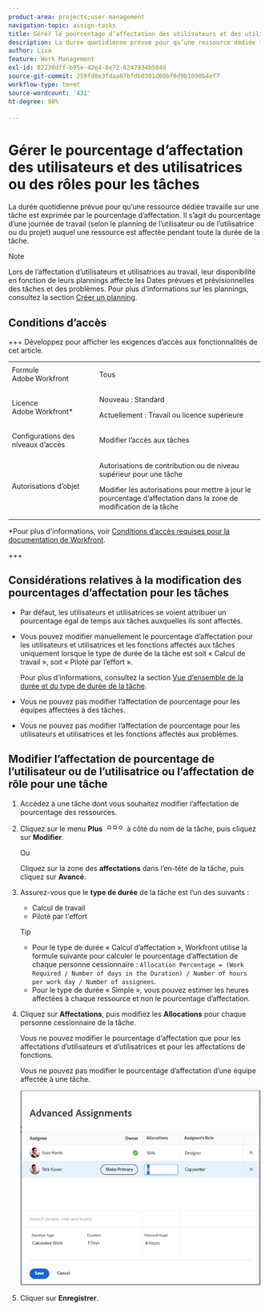 ```yaml
---
product-area: projects;user-management
navigation-topic: assign-tasks
title: Gérer le pourcentage d’affectation des utilisateurs et des utilisatrices ou des rôles pour les tâches
description: La durée quotidienne prévue pour qu’une ressource dédiée travaille sur une tâche est exprimée par le pourcentage d’affectation. Il s’agit du pourcentage d’une journée de travail (selon le planning de l’utilisateur ou de l’utilisatrice ou du projet) auquel une ressource est affectée pendant toute la durée de la tâche.
author: Lisa
feature: Work Management
exl-id: 82238dff-b95e-42e4-8e72-6247934b504d
source-git-commit: 259fd0e3fdaa07bfdb0301d60bf0d9b1090b4ef7
workflow-type: tm+mt
source-wordcount: '431'
ht-degree: 98%

---
```


# Gérer le pourcentage d’affectation des utilisateurs et des utilisatrices ou des rôles pour les tâches

La durée quotidienne prévue pour qu’une ressource dédiée travaille sur une tâche est exprimée par le pourcentage d’affectation. Il s’agit du pourcentage d’une journée de travail (selon le planning de l’utilisateur ou de l’utilisatrice ou du projet) auquel une ressource est affectée pendant toute la durée de la tâche.

>[!NOTE]
>
>Lors de l’affectation d’utilisateurs et utilisatrices au travail, leur disponibilité en fonction de leurs plannings affecte les Dates prévues et prévisionnelles des tâches et des problèmes. Pour plus d’informations sur les plannings, consultez la section [Créer un planning](../../../administration-and-setup/set-up-workfront/configure-timesheets-schedules/create-schedules.md).

## Conditions d’accès

+++ Développez pour afficher les exigences d’accès aux fonctionnalités de cet article.

<table style="table-layout:auto"> 
 <col> 
 <col> 
 <tbody> 
  <tr> 
   <td role="rowheader">Formule Adobe Workfront</td> 
   <td> <p>Tous</p> </td> 
  </tr> 
  <tr> 
   <td role="rowheader">Licence Adobe Workfront*</td> 
   <td> <p>Nouveau : Standard</p> 
   <p>Actuellement : Travail ou licence supérieure</p> </td> 
  </tr> 
  <tr> 
   <td role="rowheader">Configurations des niveaux d’accès</td> 
   <td> <p>Modifier l’accès aux tâches</p> </td> 
  </tr> 
  <tr> 
   <td role="rowheader">Autorisations d’objet</td> 
   <td> <p>Autorisations de contribution ou de niveau supérieur pour une tâche</p> <p>Modifier les autorisations pour mettre à jour le pourcentage d’affectation dans la zone de modification de la tâche</p>  </td> 
  </tr> 
 </tbody> 
</table>

*Pour plus d’informations, voir [Conditions d’accès requises pour la documentation de Workfront](/help/quicksilver/administration-and-setup/add-users/access-levels-and-object-permissions/access-level-requirements-in-documentation.md).

+++

## Considérations relatives à la modification des pourcentages d’affectation pour les tâches

* Par défaut, les utilisateurs et utilisatrices se voient attribuer un pourcentage égal de temps aux tâches auxquelles ils sont affectés.
* Vous pouvez modifier manuellement le pourcentage d’affectation pour les utilisateurs et utilisatrices et les fonctions affectés aux tâches uniquement lorsque le type de durée de la tâche est soit « Calcul de travail », soit « Piloté par l’effort ».

  Pour plus d’informations, consultez la section [Vue d’ensemble de la durée et du type de durée de la tâche](../../../manage-work/tasks/taskdurtn/task-duration-and-duration-type.md).

* Vous ne pouvez pas modifier l’affectation de pourcentage pour les équipes affectées à des tâches.
* Vous ne pouvez pas modifier l’affectation de pourcentage pour les utilisateurs et utilisatrices et les fonctions affectés aux problèmes.

## Modifier l’affectation de pourcentage de l’utilisateur ou de l’utilisatrice ou l’affectation de rôle pour une tâche

1. Accédez à une tâche dont vous souhaitez modifier l’affectation de pourcentage des ressources.
1. Cliquez sur le menu **Plus** ![](assets/qs-more-icon-on-an-object.png) à côté du nom de la tâche, puis cliquez sur **Modifier**.

   Ou

   Cliquez sur la zone des **affectations** dans l’en-tête de la tâche, puis cliquez sur **Avancé**.

1. Assurez-vous que le **type de durée** de la tâche est l’un des suivants :

   * Calcul de travail
   * Piloté par l&#39;effort

   >[!TIP]
   >
   >* Pour le type de durée « Calcul d’affectation », Workfront utilise la formule suivante pour calculer le pourcentage d’affectation de chaque personne cessionnaire : `Allocation Percentage = (Work Required / Number of days in the Duration) / Number of hours per work day / Number of assignees`.
   >* Pour le type de durée « Simple », vous pouvez estimer les heures affectées à chaque ressource et non le pourcentage d’affectation.

1. Cliquez sur **Affectations**, puis modifiez les **Allocations** pour chaque personne cessionnaire de la tâche.

   Vous ne pouvez modifier le pourcentage d’affectation que pour les affectations d’utilisateurs et d’utilisatrices et pour les affectations de fonctions.

   Vous ne pouvez pas modifier le pourcentage d’affectation d’une équipe affectée à une tâche.

   ![Modifier le pourcentage d’affectation](assets/advanced-assignments-allocation-percentage.png)

1. Cliquer sur **Enregistrer**.
